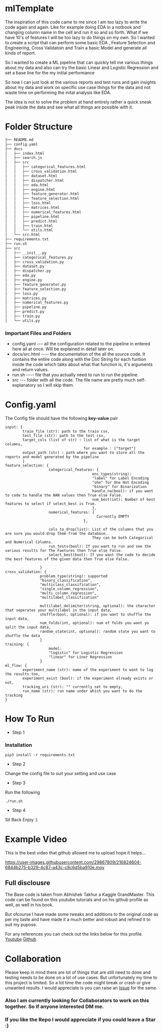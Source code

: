 # mlTemplate

The inspiration of this code came to me since I am too lazy to write the code again and again. Like for example doing EDA in a notbook and changing column name in the cell and run it so and so forth. What if we have 10's of features I will be too lazy to do things on my own. So I wanted to create a script that can perform some basic EDA , Feature Selection and Engineering, Cross Validatoin and Train a basic Model and generate all kinds of report. 

So I wanted to create a ML pipeline that can quickly tell me various things about my data and also can try the basic Linear and Logistic Regression and set a base line for the my initial performance

So now I can just look at the various reports and test runs and gain insights about my data and work on specific use case things for the data and not waste time on performing the inital analysis like EDA.

The idea is not to solve the problem at hand entirely rather a quick sneak peak inside the data and see what all things are possible with it.

# Folder Structure

```bash
├── README.md
├── config.yaml
├── docs
│   ├── index.html
│   ├── search.js
│   ├── src
│   │   ├── categorical_features.html
│   │   ├── cross_validation.html
│   │   ├── dataset.html
│   │   ├── dispatcher.html
│   │   ├── eda.html
│   │   ├── engine.html
│   │   ├── feature_generator.html
│   │   ├── feature_selection.html
│   │   ├── loss.html
│   │   ├── matrices.html
│   │   ├── numerical_features.html
│   │   ├── pipeline.html
│   │   ├── predict.html
│   │   ├── train.html
│   │   └── utils.html
│   └── src.html
├── requirements.txt
├── run.sh
├── src
│   ├── __init__.py
│   ├── categorical_features.py
│   ├── cross_validation.py
│   ├── dataset.py
│   ├── dispatcher.py
│   ├── eda.py
│   ├── engine.py
│   ├── feature_generator.py
│   ├── feature_selection.py
│   ├── loss.py
│   ├── matrices.py
│   ├── numerical_features.py
│   ├── pipeline.py
│   ├── predict.py
│   ├── train.py
│   └── utils.py
```
### Important Files and Folders
* config.yaml --- all the configuration related to the pipeline in entered here all at once. Will be explained in detail later on.
* docs/src.html ---- the documentation of the all the source code. It contains the entire code along with the Doc String for each funtion inside the code  which talks about what that function is, it's arguments and return values.
* run.sh ---- file that you actually need to run to run the pipeline.
* src --- folder with all the code. The file name are pretty much self-explanatory so I will skip them.

# Config.yaml
The Config file should have the following **key-value** pair
```
input: {
        train_file (str): path to the train csv,
        test_file (str): path to the test csv,
        target_cols (list of str) : list of what is the target columns,
                                    for example : ["target"]
        output_path (str) : path where you want to store all the reports and model generated by the pipeline
        }
feature_selection: {
                    categorical_features: {
                                        enc_types(string): 
                                        "label" for Label Encoding
                                        "ohe" for One Hot Encoding
                                        "binary" for Binarization
                                        handle_na(bool): if you want to code to handle the NAN values then True else False.
                                        num_best(int): Number of best features to select if select_best is True.
                                        },
                    numerical_features: {
                                          Currently EMPTY
                                    },
                    
                    cols_to_drop(list): List of the columns that you are sure you would drop them from the database.
                                        They can be both Categorical and Numerical Columns.
                    run_tests(bool): If you want to run and see the various results for The Faetures then True else False.
                    select_best(bool): If you want the code to decide the best features of the given data then True else False.

                }
cross_validation: {
                problem_type(string): supported
                "binary_classification",
                "multiclass_classification",
                "single_column_regression",
                "multi_column_regression",
                "multilabel_classification"
                
                multilabel_delimiter(string, optional): the character that seperates your multilabel in the input data,
                shuffle(bool, optional): if you want to shuffle the input data,
                num_folds(int, optional): num of folds you want yo split the input data,
                random_state(int, optional): random state you want to shuffle the data
                }
training: {
                    model: 
                    "logistic" for Logistic Regression
                    "linear" for Liner Regression
                }
ml_flow: {
        experiment_name (str): name of the experiment to want to log the results too,
        experiment_exist (bool): if the experiment already exists or not,
        tracking_uri (str): "" currently set to empty,
        run_name (str): run name under which you want to do the tracking 
}
```
# How To Run
* Step 1

### Installation
```
pip3 install -r requirements.txt
```

* Step 2 

Change the config file to suit your setting and use case

* Step 3

Run the following
```
./run.sh
```

* Step 4 

Sit Back Enjoy :) 

# Example Video

This is the best video that github allowed me to upload hope it helps...

https://user-images.githubusercontent.com/29867809/216824604-6844b275-b329-4c87-a43c-c8c6d5ba910e.mov



## Full disclousre 
The Base code is taken from Abhishek Takhur a Kaggle GrandMaster. This code can be found on this youtube tutorials and on his github profile as well, as well in his book.

But ofcourse I have made some tweaks and additions to the original code as per my taste and have made it a much better and robust and refined it to suit my pupose.

For any references you can check out the links below for this profile.
[Youtube](https://www.youtube.com/@abhishekkrthakur)
[Github](https://github.com/abhishekkrthakur)

# Collaboration
Please keep in mind there are lot of things that are still need to done and testing needs to be done on a lot of use cases. But unfortunately my time to this project is limited. So a lot time the code might break or crash or give unwanted results. I would appreciate is you can raise an [Issue](https://github.com/yash276/mlTemplate/issues) for the same.

### Also I am currently looking for Collaborators to work on this together. So if anyone interested DM me.
### If you like the Repo I would appreciate if you could leave a Star :)
